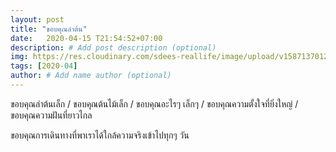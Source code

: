 ```yaml
---
layout: post
title: "ขอบคุณลำต้น"
date:   2020-04-15 T21:54:52+07:00
description: # Add post description (optional)
img: https://res.cloudinary.com/sdees-reallife/image/upload/v1587137012/IMG_1602.jpg # Add image post (optional)
tags: [2020-04]
author: # Add name author (optional)
---
```

ขอบคุณลำต้นเล็ก / ขอบคุณต้นไม้เล็ก / ขอบคุณอะไรๆ เล็กๆ / ขอบคุณความตั้งใจที่ยิ่งใหญ่ / ขอบคุณความฝันที่ยาวไกล

<i class="fa fa-child" style="color:plum"></i>

ขอบคุณการเดินทางที่พาเราได้ใกล้ความจริงเข้าไปทุกๆ วัน
